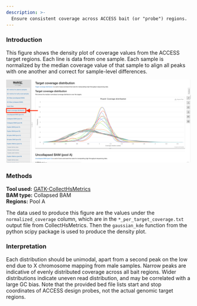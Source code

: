```yaml
---
description: >-
  Ensure consistent coverage across ACCESS bait (or "probe") regions.
---
```


### Introduction

This figure shows the density plot of coverage values from the ACCESS target regions. Each line is data from one sample. Each sample is normalized by the median coverage value of that sample to align all peaks with one another and correct for sample-level differences.

![Example MultiQC report showing coverage distribution for 20 samples (10 plasma and 10 buffy coat samples).](../.gitbook/assets/cov-dist.png)

### Methods
**Tool used:** [GATK-CollectHsMetrics](https://gatk.broadinstitute.org/hc/en-us/articles/360036856051-CollectHsMetrics-Picard-)<br>
**BAM type:** Collapsed BAM<br>
**Regions:** Pool A

The data used to produce this figure are the values under the `normalized_coverage` column, which are in the `*_per_target_coverage.txt` output file from CollectHsMetrics. Then the `gaussian_kde` function from the python scipy package is used to produce the density plot.

### Interpretation

Each distribution should be unimodal, apart from a second peak on the low end due to X chromosome mapping from male samples. Narrow peaks are indicative of evenly distributed coverage across all bait regions. Wider distributions indicate uneven read distribution, and may be correlated with a large GC bias. Note that the provided bed file lists start and stop coordinates of ACCESS design probes, not the actual genomic target regions.
